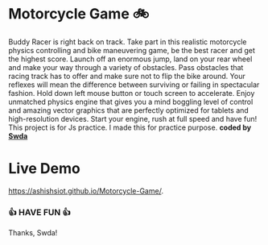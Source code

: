 # Motorcycle Game 🚲

Buddy Racer is right back on track. Take part in this realistic motorcycle physics controlling and bike maneuvering game, be the best racer and get the highest score. Launch off an enormous jump, land on your rear wheel and make your way through a variety of obstacles. Pass obstacles that racing track has to offer and make sure not to flip the bike around. Your reflexes will mean the difference between surviving or failing in spectacular fashion. Hold down left mouse button or touch screen to accelerate. Enjoy unmatched physics engine that gives you a mind boggling level of control and amazing vector graphics that are perfectly optimized for tablets and high-resolution devices. Start your engine, rush at full speed and have fun!
This project is for Js practice. I made this for practice purpose.
<b>coded by [Swda](https://github.com/Supsource )</b>

# Live Demo 
https://ashishsiot.github.io/Motorcycle-Game/.

### 👍 HAVE FUN 👍
Thanks, Swda!
